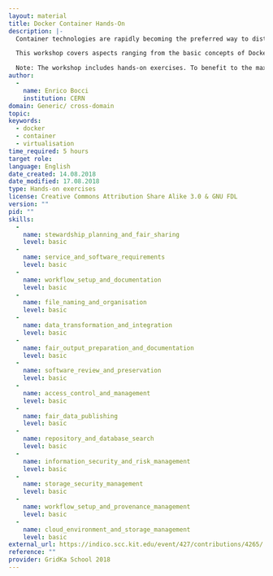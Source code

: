 ```yaml
---
layout: material
title: Docker Container Hands-On
description: |-
  Container technologies are rapidly becoming the preferred way to distribute, deploy, and run services by developers and system administrators. They provide the means to start a light-weight virtualization environment, i.e., a container, based on Linux kernel namespaces and control groups (cgroups). Such virtualization environment is cheap to create, manage, and destroy, requires a negligible amount of time to set-up, and provides performance equatable with the one of the host. Docker offers an intuitive way to manage containers by abstracting and automating the low-level configuration of namespaces and cgroups, ultimately enabling the development of an entire ecosystem of tools and products around containers.

  This workshop covers aspects ranging from the basic concepts of Docker (e.g., set up of a Docker environment on your machine, run a container interactively, build-tag-publish images) to the deployment of complex service stacks using container clusters and orchestration software (e.g., Docker Compose and Kubernetes). The workshop will discuss in detail the concepts of network, volume, and resource management, demonstrating that containers are suitable for a variety of applications and their actual advantages over traditional virtual machines.

  Note: The workshop includes hands-on exercises. To benefit to the maximum of the tutorial part, you should bring your own laptop and have Internet connection. You should also be comfortable working with the Linux terminal, editing files with common editors (e.g., vi, nano, emacs, etc.), and installing packages over the command line.
author: 
  - 
    name: Enrico Bocci
    institution: CERN
domain: Generic/ cross-domain
topic: 
keywords: 
  - docker
  - container
  - virtualisation
time_required: 5 hours
target role: 
language: English
date_created: 14.08.2018
date_modified: 17.08.2018
type: Hands-on exercises
license: Creative Commons Attribution Share Alike 3.0 & GNU FDL
version: ""
pid: ""
skills: 
  - 
    name: stewardship_planning_and_fair_sharing
    level: basic
  - 
    name: service_and_software_requirements
    level: basic
  - 
    name: workflow_setup_and_documentation
    level: basic
  - 
    name: file_naming_and_organisation
    level: basic
  - 
    name: data_transformation_and_integration
    level: basic
  - 
    name: fair_output_preparation_and_documentation
    level: basic
  - 
    name: software_review_and_preservation
    level: basic
  - 
    name: access_control_and_management
    level: basic
  - 
    name: fair_data_publishing
    level: basic
  - 
    name: repository_and_database_search
    level: basic
  - 
    name: information_security_and_risk_management
    level: basic
  - 
    name: storage_security_management
    level: basic
  - 
    name: workflow_setup_and_provenance_management
    level: basic
  - 
    name: cloud_environment_and_storage_management
    level: basic
external_url: https://indico.scc.kit.edu/event/427/contributions/4265/
reference: ""
provider: GridKa School 2018
---
```

